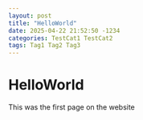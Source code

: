 ```yaml
---
layout: post
title: "HelloWorld"
date: 2025-04-22 21:52:50 -1234
categories: TestCat1 TestCat2
tags: Tag1 Tag2 Tag3
---
```


# HelloWorld

This was the first page on the website
